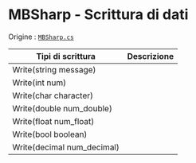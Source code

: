 # MBSharp - Scrittura di dati

Origine : [`MBSharp.cs`](../../../MBSharp.cs)

| Tipi di scrittura | Descrizione |
|--------------------------|------------|
| Write(string message) | |
| Write(int num) | |
| Write(char character) | |
| Write(double num_double) | |
| Write(float num_float) | |
| Write(bool boolean) | |
| Write(decimal num_decimal) | |